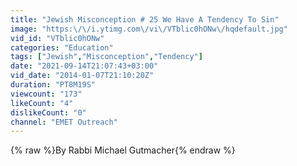 ```yaml
---
title: "Jewish Misconception # 25 We Have A Tendency To Sin"
image: "https:\/\/i.ytimg.com\/vi\/VTblic0hONw\/hqdefault.jpg"
vid_id: "VTblic0hONw"
categories: "Education"
tags: ["Jewish","Misconception","Tendency"]
date: "2021-09-14T21:07:43+03:00"
vid_date: "2014-01-07T21:10:20Z"
duration: "PT8M19S"
viewcount: "173"
likeCount: "4"
dislikeCount: "0"
channel: "EMET Outreach"
---
```

{% raw %}By Rabbi Michael Gutmacher{% endraw %}
